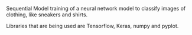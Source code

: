 Sequential Model training of a neural network model to classify images of clothing, like sneakers and shirts. 

Libraries that are being used are Tensorflow, Keras, numpy and pyplot.

